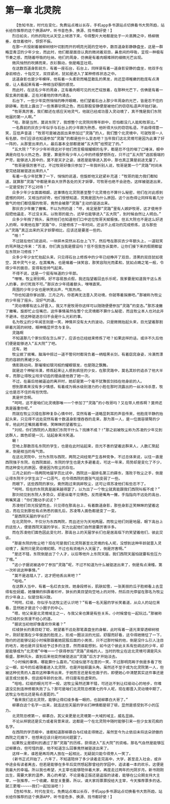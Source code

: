 # 第一章 北灵院
        【告知书友，时代在变化，免费站点难以长存，手机app多书源站点切换看书大势所趋，站长给你推荐的这个换源APP，听书音色多、换源、找书都好使！】
       烈日如炎，灼热的阳光从天空上倾洒下来，令得整片大地都是处于一片蒸腾之中，杨柳微垂，收敛着枝叶，恹恹不振。
       在那一片投射着被柳树枝叶切割而开的明亮光斑的空地中，数百道身影静静盘坐，这是一群略显青涩的少年少女，而此时，他们都是面目认真的微闭着双目，鼻息间的呼吸，呈现一种极有节奏之感，而随着呼吸的吐纳，他们的周身，仿佛是有着肉眼难辨的细微光芒出现。
       微风悄然的吹拂而来，衣衫飘动，倒是略显壮观。
       在这数百道身影前方，有着一座石台，石台上，同样是有着一道身影安静的盘坐，他双手在身前相合，十指交叉，双目紧闭，犹如是进入了某种修炼状态之中。
       这道身影也是少年模样，他有着一头柔软而略显散乱的黑发，尚还显得稚嫩的脸庞有点清瘦，让人看起来有着一种相当舒服的感觉。
       而此时，在这名少年的周身，正有着肉眼可见的光芒绽放着，在那种光芒下，仿佛是有着一股玄奥的能量，正在对着他的体内涌去。
       石台下，一些少年突然悄悄的睁开眼睛，他们望着石台上那少年周身的光芒，皆是忍不住的舔舔嘴，脸庞上露出了一些羡慕钦佩之色，而后那股安静便是被他们的窃窃私语声开始打破。
       “牧哥真厉害，我们都还在感应天地灵气，他就已经成功晋入灵动境了，真不愧是我们东院地届的第一人啊。”
       “哈，那是当然，莫说东院了，我想整个北灵院同等年龄中，恐怕都没几人能和牧哥比。”
       一名靠前的灰衣少年似乎与石台上的少年颇为熟悉，他听得大伙的窃窃私语，不由得得意一笑，压低声音道：“牧哥可是被选拔出来参加过“灵路”的人，我们整个北灵境中，可就牧哥一人有名额，你们应该也知道参加“灵路”的都是些什么变态吧？当年我们这北灵境可是因为此事了好一阵的，从那里出来的人，最后基本全部都是被“五大院”给预定了的。”
       “五大院？”不少少年听得这对于他们而言极端耀眼的名字，都是忍不住的咽了口唾沫，眼中满是向往与火热之色，那里，算是所有少年人心中的终极梦想所在，只不过“五大院”选拔极端的严苛，能够进入其中的，莫不是天才之姿，谁若是能够进入其中，那也真正算是前途无量了。
       “牧哥是很厉害不过，不过牧哥好像只参加了一年我听别人说，牧哥是第一个“灵路”时间未曾完结就被驱逐出来的人”
       有着一名少年犹豫了一下，悄悄的说道，但旋即他又赶紧补充道：“牧哥的能力我们都知道，就算那“灵路”中都是来自大世界各处的天才妖孽，可牧哥也绝不会逊色，这样被驱逐出来，一定是受到了不公对待！”
       众多少年少女面面相觑，这事情在北灵院甚至整个北灵境也不算什么秘密，他们在对此感到遗憾的同时，又相当的好奇，他们很想知道，究竟是因为什么原因，这个出色得让同样有着几分傲气的他们都信服的牧哥，竟然会被那“灵路”主动的驱逐出来。
       那灰衣少年撇了撇嘴，不以为然的道：“哼，肯定是那“灵路”里有人嫉妒牧哥，这才使用手段把他逼走，不过没关系，以牧哥的能力，迟早也能够进入“五大院”，到时候自然让人明白。”
       众多少年捎了捎头，虽然他们也知道他们口中这位牧哥天赋极强，但五大院也不是这么好进入的啊，毕竟他在那“灵路”中，只是修炼了一年时间，还谈不上成功的完成修炼，这与那些从“灵路”真正出来的天才妖孽相比，应该还是要差一些的。
       “啪！”
       不过就在他们说话间，一块碎木突然从石台上飞下，然后甩在那灰衣少年额头上，一道轻笑的骂声随之传来：“苏凌，你们真当我是摆设吗？信不信我告诉莫师，让你们接下来的假期都留在东院补习修炼？”
       众多少年少女忙抬起头来，只见得石台上修炼中的少年已经睁开了双目，漆黑的双目犹如夜空，其中灵气十足，在其嘴角，也是噙着一抹笑容，那笑容阳光而柔和，犹如点睛之笔一般，令得少年的面目，变得有些帅气起来。
       不得不说，这是一个挺有味道的少年郎。
       “嘿嘿，牧尘哥别啊，好不容易放点假，我还指望着回去乐乐呢，我爹要是知道我干这么丢人的事，非打死我不可。”那灰衣少年捂着额头，嘿嘿直笑。
       周围的少年少女也是哄笑出声，气氛热闹。
       “你也知道你爹凶狠，三月之内，你若再无法晋入灵动境，你就等着挨揍吧。”那被称为牧尘的少年摇了摇头，没好气的道。
       “灵动境哪有这么好晋入，我又不是牧哥你这样可以随随便便参加“灵路”的变态。”那苏凌撇了撇嘴，旋即忙止住嘴巴，这件事情虽然在整个北灵境都不算什么秘密，而且牧尘本人也对此并不避讳，但这种驱逐总归不会是什么光彩的事。
       名为牧尘的少年闻言则是一笑，神情并没有太大的波动，只是微微抬起头来，目光望着那割碎着光斑的树枝，眼神略显怀念与复杂。
       灵路啊
       不知道那几个家伙现在怎么样了，应该也已经结束修炼了吧？如果这样的话，或许不久后他们便是能够进入“五大院”了吧。
       还有，她
       牧尘抿了抿嘴，脑海中掠过一道不管何时都背负着一柄暗黑长剑，有着窈窕身姿，冷漠而漂亮的容颜的黑裙少女。
       倩影跳动间，那璀璨如银河般的耀眼银发，也是随之飘舞。
       就是这个神秘冷漠，修炼起来让人感到疯狂的少女，在那灵路中，莫名其妙的追杀了他大半年，而那让得牧尘咬牙切齿的理由是他救了她一次。
       不过，在最后他被逼迫的离开时，她却是第一个毫不犹豫拔剑挡在他身前的人。
       想到那素来没有多少情感，有着成为祸水级别潜力的小脸在那时流露出的一丝冰冷杀意，牧尘也是忍不住的有些恍惚。
       真是怀念啊。
       “呵呵，这不是咱们北灵境那唯一一个参加了“灵路”的小牧哥吗？又在带人修炼啊？莫师还真是器重你呢。”
       而就在牧尘沉侵在那种复杂心情中时，突然有着一道略显刺耳的声音传来，他脸庞平静的抬起头来，只见得不远处突然有着十数道身影慢吞吞的走来，那为首一人，是一位面容桀骜的少年，他此时正嘴挑着草根，笑眯眯的望着牧尘。
       “刘彻，你们西院的人跑我们东院干什么？找揍不成？!”那之前被牧尘称为苏凌的少年见到这群人，面色却是一沉，站起身来冷笑道。
       唰！
       空地上那数百名东院的学生，也是在此时站起来，目光不善的望着这群来人，人数汇聚起来，倒是相当的有气势。
       在这北灵院中，分为东院与西院，两院之间经常产生各种竞争，不过总体来说，以往一直是西院强于东院，在西院面前，东院的学生也是大多避着走，可这一年来，局势却是变化了不少，而这种变化的原因，便是因为牧尘的存在。
       三月之前的一场两院地届学员比试中，西院这一届排名第三的薛东，落败于牧尘之手，倒是让得东院不少学生出了一口恶气，也令得西院的嚣张气焰变弱了一些。
       而眼下，这些西院的家伙，竟然跑过来挑衅牧尘，这可让得苏凌他们有些忍不了。
       “呵呵，现在的东院真是越来越得瑟了，以为出了一个牧尘就真能跟我们西院叫板不成？”
       那刘彻见到东院人多势众，却是丝毫不见惧色，反而是嘴角一撇，手指指向不远处的高台，咧嘴笑道：“你们敢动手试试？”
       苏凌他们目光投望而去，只见得在那高台上，有着数道身影，那些身影正笑眯眯的望着这边，而在见到那些有点熟悉的面孔后，苏凌等人面色都是变了一变。
       “是西院天届的学长们”
       在北灵院中，不仅分为东西两院，而且还分为天地两届，而牧尘他们则是地届，眼下高台上的这些人，便是西院天届的学长，实力比起他们自然是要厉害许多。
       而在苏凌他们面色因此变化时，那高台上的天届学长们也是居高临下的笑望着他们，彼此交谈。
       “那是东院的牧尘吧？现在可是我们北灵院甚至北灵境的名人呢，没想到这种年龄就晋入灵动境了，虽然只是灵动境初期，不过也有资格升入天届了，倒是厉害啊。”
       “是还不错，东院倒是出了个人才，以后等他升上东院天届，我们西院天届怕就要有些压力了哦。”
       “这小子据说被选中了参加“灵路”呢，不过不知道为什么被驱逐出来了，倒是有点滑稽，第一次听说这种事情。”
       “莫不是选错人了，这才把他丢出来吧？”
       “哈哈。”
       在这群人当中，有着一名红衣女孩，她身段修长，肌肤如雪，一张美丽的瓜子脸颊看上去显得有些妩媚，她慵懒的斜靠着栏杆，狭长的美目望向空地上的对恃，然后目光停留在那名为牧尘的少年身上，似是饶有兴致。
       “呵呵，红绫，你似乎与这牧尘还认识吧？”有着一名天届的学长笑着道，从众人的站位来看，显然她才是这个小圈子的中心。
       “嗯，他父亲是北灵境域主之一，与我父亲也算是有些关系，小时候曾在一起玩过。”那被称为红绫的女孩漫不经心的道。
       “据说当初他好像喜欢你来着？”
       红绫狭长的美目眨了眨，她望着不远处那笔直盘坐的身躯，此时有着一道光束穿透柳树枝叶，刚好是落在少年俊逸的脸庞上，形成一圈淡淡的光弧，舒服而好看，这令得她微怔了一下，隐约的还能够记起小时候那跟着她屁股后面的小男孩，只不过那时候的他，倒是没什么引人注目的地方，她也是并没有给予过多的注意，然而谁能想到，如今这个彼此关系有些疏远的少年，却是能够成为“北灵境”中唯一一个获得参加“灵路”资格的人，当时的牧尘在这北灵境可谓是风头极盛，那种风头，直到后来他突然被驱逐出“灵路”后方才开始淡去。
       “小时候的事情，哪能算什么喜欢。”红绫似是不在意的一笑，不过那明亮眸子倒是多看了牧尘一眼，如今的后者随着进入北灵院，也是开始崭露头角，虽然还不至于成为北灵院第一人，但被这种优秀的人喜欢这种事传出来，于她而言还是有些面子的，即便她心中清楚其实这件事还是谣言成分居多，但这般年龄的女孩，终归是有些虚荣的。
       “哈哈，红绫的眼光可不一般，这牧尘虽然还算不错，可还达不到让红绫动心的地步，你难道没见到连林修都失败了么？那可是咱们北灵院总榜第七的牛人呢，现在都晋入灵动境中期了，这牧尘与他比还是有点差距的。”
       “看来我们这北灵院，能够让得红绫多看一眼的，也就柳慕白大哥了。”
       柳慕白这个名字一出来，就连这些天届的学长们神情都是顿了顿，显然是感受到不小的压力。
       北灵院总榜第一，柳慕白，其父亲更是北灵境第一大域的域主，威名显赫。
       不论从样貌还是实力或者背景来说，这都是一个在北灵院中随时能够引来一些少女发花痴的名字。
       在西院的学员眼中，谁都知道那柳慕白与红绫走得微近，虽然至今为止依旧未将这朵骄傲的西院之花摘下，但想来应该只是时间问题罢了。
       如果牧尘是顺利的通过了那“灵路”的历练，获得进入“五大院”的资格，那名气自然是能够压过柳慕白，但可惜的是，他不知道怎么回事竟然被驱逐出来了。
       这样一来，谁若是再将两人放在一起相比，无疑就只能令得旁人一笑了。
       (新书正式开始了。六年了，不知道陪伴了多少读者走完高中，大学，甚至走入社会，或许中途会有读者离去，但若是能够在多年后突然想起那曾经的学园中，追读着一本的欢乐，这便是我最大的幸福。所以我也希望，大主宰也能够陪伴着大家，再度走过两年的光阴岁月。新书刚刚出生，需要大家的温养，真心的希望，不论是看正版还是盗版的读者，能够在公众期支持大主宰，一张推荐，一个收藏，都至关重要。所以，请大家将票票投给大主宰，今天推荐票多的话，就三更喔~~~~~我们一起加油吧！）
       【告知书友，时代在变化，免费站点难以长存，手机app多书源站点切换看书大势所趋，站长给你推荐的这个换源APP，听书音色多、换源、找书都好使！】